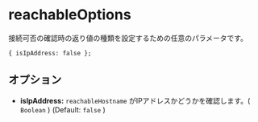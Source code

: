 reachableOptions
================

接続可否の確認時の返り値の種類を設定するための任意のパラメータです。

    { isIpAddress: false };

オプション
-------

- __isIpAddress:__ `reachableHostname` がIPアドレスかどうかを確認します。( `Boolean` ) (Default: `false` )